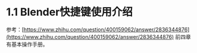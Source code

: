 # 1.1 Blender快捷键使用介绍

参考：[https://www.zhihu.com/question/400159062/answer/2836344876](https://www.zhihu.com/question/400159062/answer/2836344876) 前四章有基本操作手册。

